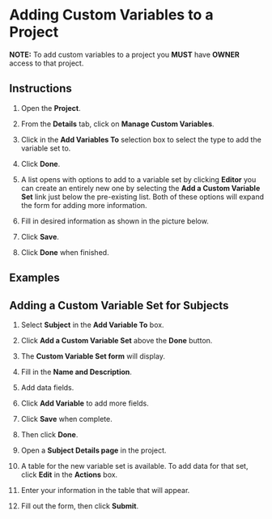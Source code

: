 # Adding Custom Variables to a Project

**NOTE:** To add custom variables to a project you **MUST** have **OWNER** access to that project.

## Instructions
1. Open the **Project**.
2. From the **Details** tab, click on **Manage Custom Variables**.


3. Click in the **Add Variables To** selection box to select the type to add the variable set to. 


4. Click **Done**.
5. A list opens with options to add to a variable set by clicking **Editor** you can create an entirely new one by selecting the **Add a Custom Variable Set** link just below the pre-existing list. Both of these options will expand the form for adding more information.
6. Fill in desired information as shown in the picture below.
   

7. Click **Save**.
8. Click **Done** when finished.

## Examples
## Adding a Custom Variable Set for Subjects
1. Select **Subject** in the **Add Variable To** box.
2. Click **Add a Custom Variable Set** above the **Done** button.
3. The **Custom Variable Set form** will display.


4. Fill in the **Name and Description**.
5. Add data fields.
6. Click **Add Variable** to add more fields.
7. Click **Save** when complete.
8. Then click **Done**.
9. Open a **Subject Details page** in the project.


10. A table for the new variable set is available. To add data for that set, click **Edit** in the **Actions** box.
11. Enter your information in the table that will appear.


12. Fill out the form, then click **Submit**.
